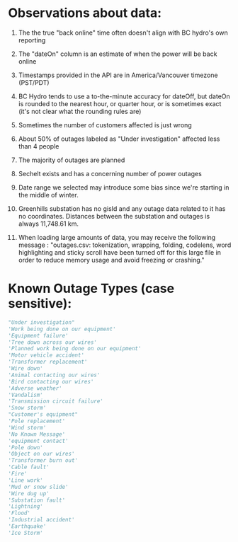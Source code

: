 # Observations about data:

1) The the true "back online" time often doesn't align with BC hydro's own reporting
2) The "dateOn" column is an estimate of when the power will be back online
3) Timestamps provided in the API are in America/Vancouver timezone (PST/PDT)
4) BC Hydro tends to use a to-the-minute accuracy for dateOff, but dateOn is rounded to the nearest hour, or quarter hour, or is sometimes exact (it's not clear what the rounding rules are)

5) Sometimes the number of customers affected is just wrong
6) About 50% of outages labeled as "Under investigation" affected less than 4 people
7) The majority of outages are planned
8) Sechelt exists and has a concerning number of power outages
9) Date range we selected may introduce some bias since we're starting in the middle of winter.
10) Greenhills substation has no gisId and any outage data related to it has no coordinates. Distances between the substation and outages is always 11,748.61 km. 
11) When loading large amounts of data, you may receive the following message : "outages.csv: tokenization, wrapping, folding, codelens, word highlighting and sticky scroll have been turned off for this large file in order to reduce memory usage and avoid freezing or crashing." 

# Known Outage Types (case sensitive):

```py
"Under investigation"
'Work being done on our equipment'
'Equipment failure'
'Tree down across our wires'
'Planned work being done on our equipment'
'Motor vehicle accident'
'Transformer replacement'
'Wire down'
'Animal contacting our wires'
'Bird contacting our wires'
'Adverse weather'
'Vandalism'
'Transmission circuit failure'
'Snow storm'
"Customer's equipment"
'Pole replacement'
'Wind storm'
'No Known Message'
'equipment contact'
'Pole down'
'Object on our wires'
'Transformer burn out'
'Cable fault'
'Fire'
'Line work'
'Mud or snow slide'
'Wire dug up'
'Substation fault'
'Lightning'
'Flood'
'Industrial accident'
'Earthquake'
'Ice Storm'
```